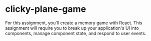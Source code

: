 # clicky-plane-game
For this assignment, you'll create a memory game with React. This assignment will require you to break up your application's UI into components, manage component state, and respond to user events.
